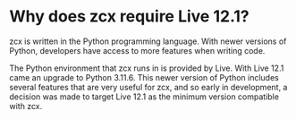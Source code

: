 # Why does zcx require Live 12.1?

zcx is written in the Python programming language. With newer versions of Python, developers have access to more features when writing code. 

The Python environment that zcx runs in is provided by Live. With Live 12.1 came an upgrade to Python 3.11.6. This newer version of Python includes several features that are very useful for zcx, and so early in development, a decision was made to target Live 12.1 as the minimum version compatible with zcx.
